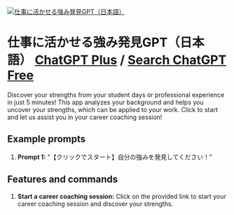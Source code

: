 
[![仕事に活かせる強み発見GPT（日本語）](https://files.oaiusercontent.com/file-X5VQNrazxM3rZUwgEn7eHhEP?se=2123-10-18T12%3A13%3A11Z&sp=r&sv=2021-08-06&sr=b&rscc=max-age%3D31536000%2C%20immutable&rscd=attachment%3B%20filename%3D5857e33a-8cfb-4854-9817-8106fc92ffe7.png&sig=lB0QGNuQ7zUw%2BUO8pO2HjBuncejcA5qTiyFTqVb2VJY%3D)](https://chat.openai.com/g/g-A7ILEqc6h-shi-shi-nihuo-kaseruqiang-mifa-jian-gpt-ri-ben-yu)

# 仕事に活かせる強み発見GPT（日本語） [ChatGPT Plus](https://chat.openai.com/g/g-A7ILEqc6h-shi-shi-nihuo-kaseruqiang-mifa-jian-gpt-ri-ben-yu) / [Search ChatGPT Free](https://gptcall.net/index.html#/?search=%E4%BB%95%E4%BA%8B%E3%81%AB%E6%B4%BB%E3%81%8B%E3%81%9B%E3%82%8B%E5%BC%B7%E3%81%BF%E7%99%BA%E8%A6%8BGPT%EF%BC%88%E6%97%A5%E6%9C%AC%E8%AA%9E%EF%BC%89)

Discover your strengths from your student days or professional experience in just 5 minutes! This app analyzes your background and helps you uncover your strengths, which can be applied to your work. Click to start and let us assist you in your career coaching session!

## Example prompts

1. **Prompt 1:** "【クリックでスタート】自分の強みを発見してください！"

## Features and commands

1. **Start a career coaching session:** Click on the provided link to start your career coaching session and discover your strengths.



